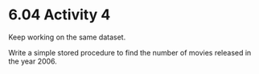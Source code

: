 # 6.04 Activity 4

Keep working on the same dataset.

Write a simple stored procedure to find the number of movies released in the year 2006.
